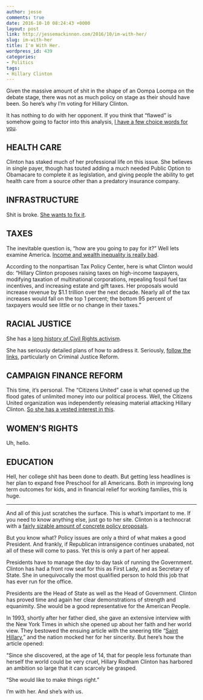 ```yaml
---
author: jesse
comments: true
date: 2016-10-10 08:24:43 +0000
layout: post
link: http://jessemackinnon.com/2016/10/im-with-her/
slug: im-with-her
title: I'm With Her.
wordpress_id: 439
categories:
- Politics
tags:
- Hillary Clinton
---
```


Given the massive amount of shit in the shape of an Oompa Loompa on the debate stage, there was not as much policy on stage as their should have been. So here’s why I’m voting for Hillary Clinton.

It has nothing to do with her opponent. If you think that “flawed” is somehow going to factor into this analysis, [I have a few choice words for you](http://jessemackinnon.com/2016/07/belief-hatred-and-the-democratic-primary/).

## HEALTH CARE

Clinton has staked much of her professional life on this issue. She believes in single payer, though has touted adding a much needed Public Option to Obamacare to complete it as legislation, and giving people the ability to get health care from a source other than a predatory insurance company.

## INFRASTRUCTURE

Shit is broke. [She wants to fix it](http://www.wsj.com/articles/hillary-clinton-makes-a-big-push-on-infrastructure-1470433942).

## TAXES

The inevitable question is, “how are you going to pay for it?” Well lets examine America. [Income and wealth inequality is really bad](https://www.washingtonpost.com/news/wonk/wp/2015/05/21/the-top-10-of-americans-own-76-of-the-stuff-and-its-dragging-our-economy-down/).

According to the nonpartisan Tax Policy Center, here is what Clinton would do: “Hillary Clinton proposes raising taxes on high-income taxpayers, modifying taxation of multinational corporations, repealing fossil fuel tax incentives, and increasing estate and gift taxes. Her proposals would increase revenue by $1.1 trillion over the next decade. Nearly all of the tax increases would fall on the top 1 percent; the bottom 95 percent of taxpayers would see little or no change in their taxes.”

## RACIAL JUSTICE

She has a [long history of Civil Rights activism](http://www.politico.com/magazine/story/2016/03/why-black-voters-dont-feel-the-bern-213707).

She has seriously detailed plans of how to address it. Seriously, [follow the links](https://www.hillaryclinton.com/issues/racial-justice/), particularly on Criminal Justice Reform.

## CAMPAIGN FINANCE REFORM

This time, it’s personal. The “Citizens United” case is what opened up the flood gates of unlimited money into our political process. Well, the Citizens United organization was independently releasing material attacking Hillary Clinton. [So she has a vested interest in this](http://www.huffingtonpost.com/entry/hillary-clinton-campaign-finance_us_57e45147e4b0e28b2b532700).

## WOMEN’S RIGHTS

Uh, hello.

## EDUCATION

Hell, her college shit has been done to death. But getting less headlines is her plan to expand free Preschool for all Americans. Both in improving long term outcomes for kids, and in financial relief for working families, this is huge.

* * *

And all of this just scratches the surface. This is what’s important to me. If you need to know anything else, just go to her site. Clinton is a technocrat with a [fairly sizable amount of concrete policy proposals](https://www.hillaryclinton.com/issues/).

But you know what? Policy issues are only a third of what makes a good President. And frankly, if Republican intransigence continues unabated, not all of these will come to pass. Yet this is only a part of her appeal.

Presidents have to manage the day to day task of running the Government. Clinton has had a front row seat for this as First Lady, and as Secretary of State. She in unequivocally the most qualified person to hold this job that has ever run for the office.

Presidents are the Head of State as well as the Head of Government. Clinton has proved time and again her clear demonstrations of strength and equanimity. She would be a good representative for the American People.

In 1993, shortly after her father died, she gave an extensive interview with the New York Times in which she opened up about her faith and her world view. They bestowed the ensuing article with the sneering title “[Saint Hillary](http://www.nytimes.com/1993/05/23/magazine/saint-hillary.html?pagewanted=all),” and the nation mocked her for her sincerity. But here’s how the article opened:

“Since she discovered, at the age of 14, that for people less fortunate than herself the world could be very cruel, Hillary Rodham Clinton has harbored an ambition so large that it can scarcely be grasped.

“She would like to make things right.”

I’m with her. And she’s with us.
